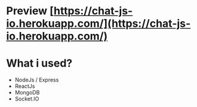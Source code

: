 # Preview [https://chat-js-io.herokuapp.com/](https://chat-js-io.herokuapp.com/)

# What i used?
* NodeJs / Express
* ReactJs
* MongoDB
* Socket.IO